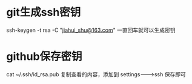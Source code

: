# git生成ssh密钥
ssh-keygen -t rsa -C "jiahui_shu@163.com"
一直回车就可以生成密钥

# github保存密钥
cat ~/.ssh/id_rsa.pub
复制查看的内容，添加到 settings--->ssh 保存即可
